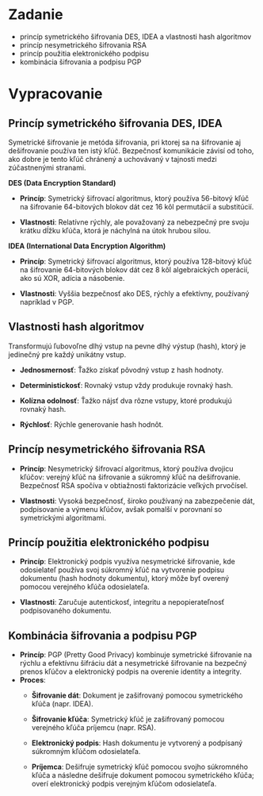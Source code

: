# Zadanie

- princíp symetrického šifrovania DES, IDEA a vlastnosti hash algoritmov
- princíp nesymetrického šifrovania RSA
- princíp použitia elektronického podpisu
- kombinácia šifrovania a podpisu PGP

# Vypracovanie

## Princíp symetrického šifrovania DES, IDEA

Symetrické šifrovanie je metóda šifrovania, pri ktorej sa na šifrovanie aj dešifrovanie používa ten istý kľúč. Bezpečnosť komunikácie závisí od toho, ako dobre je tento kľúč chránený a uchovávaný v tajnosti medzi zúčastnenými stranami.

**DES (Data Encryption Standard)**

- **Princíp**: Symetrický šifrovací algoritmus, ktorý používa 56-bitový kľúč na šifrovanie 64-bitových blokov dát cez 16 kôl permutácií a substitúcií.

- **Vlastnosti**: Relatívne rýchly, ale považovaný za nebezpečný pre svoju krátku dĺžku kľúča, ktorá je náchylná na útok hrubou silou.

**IDEA (International Data Encryption Algorithm)**

- **Princíp**: Symetrický šifrovací algoritmus, ktorý používa 128-bitový kľúč na šifrovanie 64-bitových blokov dát cez 8 kôl algebraických operácií, ako sú XOR, adícia a násobenie.

- **Vlastnosti**: Vyššia bezpečnosť ako DES, rýchly a efektívny, používaný napríklad v PGP.

## Vlastnosti hash algoritmov

Transformujú ľubovoľne dlhý vstup na pevne dlhý výstup (hash), ktorý je jedinečný pre každý unikátny vstup.

- **Jednosmernosť**: Ťažko získať pôvodný vstup z hash hodnoty.

- **Deterministickosť**: Rovnaký vstup vždy produkuje rovnaký hash.
- **Kolízna odolnosť**: Ťažko nájsť dva rôzne vstupy, ktoré produkujú rovnaký hash.
- **Rýchlosť**: Rýchle generovanie hash hodnôt.

## Princíp nesymetrického šifrovania RSA

- **Princíp**: Nesymetrický šifrovací algoritmus, ktorý používa dvojicu kľúčov: verejný kľúč na šifrovanie a súkromný kľúč na dešifrovanie. Bezpečnosť RSA spočíva v obtiažnosti faktorizácie veľkých prvočísel.

- **Vlastnosti**: Vysoká bezpečnosť, široko používaný na zabezpečenie dát, podpisovanie a výmenu kľúčov, avšak pomalší v porovnaní so symetrickými algoritmami.

## Princíp použitia elektronického podpisu

- **Princíp**: Elektronický podpis využíva nesymetrické šifrovanie, kde odosielateľ používa svoj súkromný kľúč na vytvorenie podpisu dokumentu (hash hodnoty dokumentu), ktorý môže byť overený pomocou verejného kľúča odosielateľa.

- **Vlastnosti**: Zaručuje autentickosť, integritu a nepopierateľnosť podpisovaného dokumentu.

## Kombinácia šifrovania a podpisu PGP

- **Princíp**: PGP (Pretty Good Privacy) kombinuje symetrické šifrovanie na rýchlu a efektívnu šifráciu dát a nesymetrické šifrovanie na bezpečný prenos kľúčov a elektronický podpis na overenie identity a integrity.
- **Proces**:
  - **Šifrovanie dát**: Dokument je zašifrovaný pomocou symetrického kľúča (napr. IDEA).

  - **Šifrovanie kľúča**: Symetrický kľúč je zašifrovaný pomocou verejného kľúča príjemcu (napr. RSA).
  - **Elektronický podpis**: Hash dokumentu je vytvorený a podpísaný súkromným kľúčom odosielateľa.
  - **Príjemca**: Dešifruje symetrický kľúč pomocou svojho súkromného kľúča a následne dešifruje dokument pomocou symetrického kľúča; overí elektronický podpis verejným kľúčom odosielateľa.
